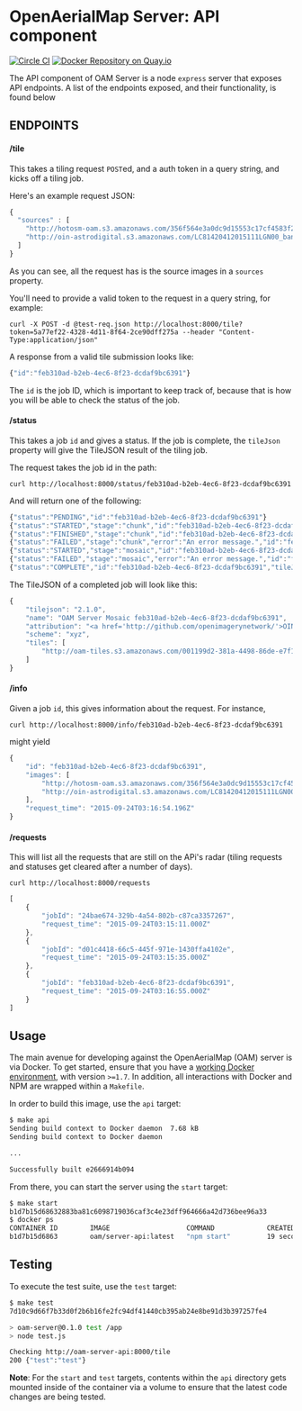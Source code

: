 # OpenAerialMap Server: API component

[![Circle CI](https://circleci.com/gh/hotosm/oam-server-api/tree/master.svg?style=svg)](https://circleci.com/gh/hotosm/oam-server-api/tree/master)
[![Docker Repository on Quay.io](https://quay.io/repository/hotosm/oam-server-api/status "Docker Repository on Quay.io")](https://quay.io/repository/hotosm/oam-server-api)

The API component of OAM Server is a node `express` server that exposes API
endpoints. A list of the endpoints exposed, and their functionality, is found
below

## ENDPOINTS

#### /tile

This takes a tiling request `POST`ed, and a auth token in a query string, and
kicks off a tiling job.

Here's an example request JSON:

```javascript
{
  "sources" : [
    "http://hotosm-oam.s3.amazonaws.com/356f564e3a0dc9d15553c17cf4583f21-0.tif",
    "http://oin-astrodigital.s3.amazonaws.com/LC81420412015111LGN00_bands_432.TIF"
  ]
}
```

As you can see, all the request has is the source images in a `sources`
property.

You'll need to provide a valid token to the request in a query string, for
example:

```
curl -X POST -d @test-req.json http://localhost:8000/tile?token=5a77ef22-4328-4d11-8f64-2ce90dff275a --header "Content-Type:application/json"
```

A response from a valid tile submission looks like:

```javascript
{"id":"feb310ad-b2eb-4ec6-8f23-dcdaf9bc6391"}
```

The `id` is the job ID, which is important to keep track of, because that is
how you will be able to check the status of the job.

#### /status

This takes a job `id` and gives a status. If the job is complete, the
`tileJson` property will give the TileJSON result of the tiling job.

The request takes the job id in the path:
```
curl http://localhost:8000/status/feb310ad-b2eb-4ec6-8f23-dcdaf9bc6391
```

And will return one of the following:
```javascript
{"status":"PENDING","id":"feb310ad-b2eb-4ec6-8f23-dcdaf9bc6391"}
{"status":"STARTED","stage":"chunk","id":"feb310ad-b2eb-4ec6-8f23-dcdaf9bc6391"}
{"status":"FINISHED","stage":"chunk","id":"feb310ad-b2eb-4ec6-8f23-dcdaf9bc6391"}
{"status":"FAILED","stage":"chunk","error":"An error message.","id":"feb310ad-b2eb-4ec6-8f23-dcdaf9bc6391"}
{"status":"STARTED","stage":"mosaic","id":"feb310ad-b2eb-4ec6-8f23-dcdaf9bc6391"}
{"status":"FAILED","stage":"mosaic","error":"An error message.","id":"feb310ad-b2eb-4ec6-8f23-dcdaf9bc6391"}
{"status":"COMPLETE","id":"feb310ad-b2eb-4ec6-8f23-dcdaf9bc6391","tileJson": {...} }
```

The TileJSON of a completed job will look like this:
```javascript
{
    "tilejson": "2.1.0",
    "name": "OAM Server Mosaic feb310ad-b2eb-4ec6-8f23-dcdaf9bc6391",
    "attribution": "<a href='http://github.com/openimagerynetwork/'>OIN contributors</a>",
    "scheme": "xyz",
    "tiles": [
        "http://oam-tiles.s3.amazonaws.com/001199d2-381a-4498-86de-e7f11da0a191/{z}/{x}/{y}.png"
    ]
}
```

#### /info

Given a job `id`, this gives information about the request. For instance,

```
curl http://localhost:8000/info/feb310ad-b2eb-4ec6-8f23-dcdaf9bc6391
```

might yield
```javascript
{
    "id": "feb310ad-b2eb-4ec6-8f23-dcdaf9bc6391",
    "images": [
        "http://hotosm-oam.s3.amazonaws.com/356f564e3a0dc9d15553c17cf4583f21-0.tif",
        "http://oin-astrodigital.s3.amazonaws.com/LC81420412015111LGN00_bands_432.TIF"
    ],
    "request_time": "2015-09-24T03:16:54.196Z"
}
```

#### /requests

This will list all the requests that are still on the APi's radar (tiling
requests and statuses get cleared after a number of days).

```
curl http://localhost:8000/requests
```

```javascript
[
    {
        "jobId": "24bae674-329b-4a54-802b-c87ca3357267",
        "request_time": "2015-09-24T03:15:11.000Z"
    },
    {
        "jobId": "d01c4418-66c5-445f-971e-1430ffa4102e",
        "request_time": "2015-09-24T03:15:35.000Z"
    },
    {
        "jobId": "feb310ad-b2eb-4ec6-8f23-dcdaf9bc6391",
        "request_time": "2015-09-24T03:16:55.000Z"
    }
]
```

## Usage

The main avenue for developing against the OpenAerialMap (OAM) server is via
Docker. To get started, ensure that you have a [working Docker
environment](https://docs.docker.com/machine/), with version `>=1.7`. In
addition, all interactions with Docker and NPM are wrapped within a `Makefile`.

In order to build this image, use the `api` target:

```bash
$ make api
Sending build context to Docker daemon  7.68 kB
Sending build context to Docker daemon

...

Successfully built e2666914b094
```

From there, you can start the server using the `start` target:

```bash
$ make start
b1d7b15d68632883ba81c6098719036caf3c4e23dff964666a42d736bee96a33
$ docker ps
CONTAINER ID        IMAGE                   COMMAND             CREATED             STATUS              PORTS                    NAMES
b1d7b15d6863        oam/server-api:latest   "npm start"         19 seconds ago      Up 16 seconds       0.0.0.0:8000->8000/tcp   oam-server-api
```

## Testing

To execute the test suite, use the `test` target:

```bash
$ make test
7d10c9d66f7b33d0f2b6b16fe2fc94df41440cb395ab24e8be91d3b397257fe4

> oam-server@0.1.0 test /app
> node test.js

Checking http://oam-server-api:8000/tile
200 {"test":"test"}
```

**Note**: For the `start` and `test` targets, contents within the `api`
directory gets mounted inside of the container via a volume to ensure that the
latest code changes are being tested.
